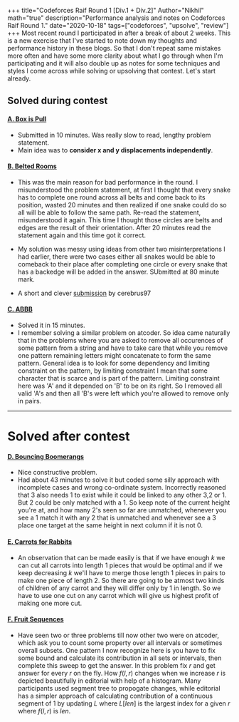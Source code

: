 +++
title="Codeforces Raif Round 1 [Div.1 + Div.2]"
Author="Nikhil"
math="true"
description="Performance analysis and notes on Codeforces Raif Round 1."
date="2020-10-18"
tags=["codeforces", "upsolve", "review"]
+++
Most recent round I participated in after a break of about 2 weeks. This is a new exercise that I've started to note down my thoughts and performance history in these blogs. So that I don't repeat same mistakes more often and have some more clarity about what I go through when I'm participating and it will also double up as notes for some techniques and styles I come across while solving or upsolving that contest. Let's start already.

## Solved during contest

#### [A. Box is Pull](https://codeforces.com/contest/1428/problem/A)
- Submitted in 10 minutes. Was really slow to read, lengthy problem statement.
- Main idea was to __consider x and y displacements independently__.

#### [B. Belted Rooms](https://codeforces.com/contest/1428/problem/B)
- This was the main reason for bad performance in the round. I misunderstood the problem statement, at first I thought that every snake has to complete one round across all belts and come back to its position, wasted 20 minutes and then realized if one snake could do so all will be able to follow the same path. Re-read the statement, misunderstood it again. This time I thought those circles are belts and edges are the result of their orientation. After 20 minutes read the statement again and this time got it correct. 

- My solution was messy using ideas from other two misinterpretations I had earlier, there were two cases either all snakes would be able to comeback to their place after completing one circle or every snake that has a backedge will be added in the answer. SUbmitted at 80 minute mark.


- A short and clever [submission](https://codeforces.com/contest/1428/submission/95745025) by cerebrus97


#### [C. ABBB](https://codeforces.com/contest/1428/problem/C)
- Solved it in 15 minutes.
- I remember solving a similar problem on atcoder. So idea came naturally that in the problems where you are asked to remove all occurences of some pattern from a string and have to take care that while you remove one pattern remaining letters might concatenate to form the same pattern. General idea is to look for some dependency and limiting constraint on the pattern, by limiting constraint I mean that some character that is scarce and is part of the pattern. Limiting constraint here was 'A' and it depended on 'B' to be on its right. So I removed all valid 'A's and then all 'B's were left which you're allowed to remove only in pairs.

---
# Solved after contest
#### [D. Bouncing Boomerangs](https://codeforces.com/contest/1428/D)
- Nice constructive problem.
- Had about 43 minutes to solve it but coded some silly approach with incomplete cases and wrong co-ordinate system. Incorrectly reasoned that 3 also needs 1 to exist while it could be linked to any other 3,2 or 1. But 2 could be only matched with a 1. So keep note of the current height you're at, and how many 2's seen so far are unmatched, whenever you see a 1 match it with any 2 that is unmatched and whenever see a 3 place one target at the same height in next column if it is not 0.


#### [E. Carrots for Rabbits](https://codeforces.com/contest/1428/E)
- An observation that can be made easily is that if we have enough $k$ we can cut all carrots into length $1$ pieces that would be optimal and if we keep decreasing $k$ we'll have to merge those length $1$ pieces in pairs to make one piece of length $2$. So there are going to be atmost two kinds of children of any carrot and they will differ only by $1$ in length. So we have to use one cut on any carrot which will give us highest profit of making one more cut. 


#### [F. Fruit Sequences](https://codeforces.com/contest/1428/F)
- Have seen two or three problems till now other two were on atcoder, which ask you to count some property over all intervals or sometimes overall subsets. One pattern I now recognize here is you have to fix some bound and calculate its contribution in all sets or intervals, then complete this sweep to get the answer. In this problem fix $r$ and get answer for every $r$ on the fly. How $f(l,r)$ changes when we increase $r$ is depicted beautifully in editorial with help of a histogram. Many participants used segment tree to propogate changes, while editorial has a simpler approach of calculating contribution of a continuous segment of 1 by updating $L$ where $L[len]$ is the largest index for a given $r$ where $f(l,r)$ is $len$. 




